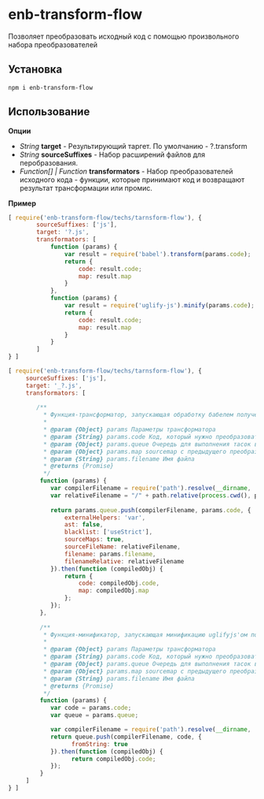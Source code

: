# enb-transform-flow

Позволяет преобразовать исходный код с помощью произвольного набора преобразователей

## Установка

``` npm i enb-transform-flow ```

## Использование 

**Опции**

* *String* **target** - Результирующий таргет. По умолчанию - ?.transform
* *String* **sourceSuffixes** - Набор расширений файлов для перобразования.
* *Function[] | Function* **transformators** - Набор преобразователей исходного кода - функции, которые принимают код и возвращают результат трансформации или промис.

**Пример**

```javascript
[ require('enb-transform-flow/techs/tarnsform-flow'), {
		sourceSuffixes: ['js'],
		target: '?.js',
		transformators: [
			function (params) {
			    var result = require('babel').transform(params.code);
			    return {
			        code: result.code; 
			        map: result.map
			    }
			},
			function (params) {
			    var result = require('uglify-js').minify(params.code);
			    return {
			        code: result.code; 
			        map: result.map
			    }
			}
		]
} ]
```


```javascript
[ require('enb-transform-flow/techs/tarnsform-flow'), {
     sourceSuffixes: ['js'],
     target: '_?.js',
     transformators: [
     
        /**
          * Функция-трансформатор, запускающая обработку бабелем полученного кода
          *
          * @param {Object} params Параметры трансформатора
          * @param {String} params.code Код, который нужно преобразовать
          * @param {Object} params.queue Очередь для выполнения тасок в параллельных подпроцессах
          * @param {Object} params.map sourcemap с предыдущего преобразования
          * @param {String} params.filename Имя файла
          * @returns {Promise}
          */
         function (params) {
            var compilerFilename = require('path').resolve(__dirname, './worker-tasks/babel-transformator');
            var relativeFilename = "/" + path.relative(process.cwd(), params.filename);
    
            return params.queue.push(compilerFilename, params.code, {
                externalHelpers: 'var',
                ast: false,
                blacklist: ['useStrict'],
                sourceMaps: true,
                sourceFileName: relativeFilename,
                filename: params.filename,
                filenameRelative: relativeFilename
            }).then(function (compiledObj) {
                return {
                    code: compiledObj.code,
                    map: compiledObj.map
                };
            });
         },
         
         /**
          * Функция-минификатор, запускающая минификацию uglifyjs'ом полученного кода
          *
          * @param {Object} params Параметры трансформатора
          * @param {String} params.code Код, который нужно преобразовать
          * @param {Object} params.queue Очередь для выполнения тасок в параллельных подпроцессах
          * @param {Object} params.map sourcemap с предыдущего преобразования
          * @param {String} params.filename Имя файла
          * @returns {Promise}
          */
         function (params) {
            var code = params.code;
            var queue = params.queue;

            var compilerFilename = require('path').resolve(__dirname, './worker-tasks/uglifyjs-minifier');
            return queue.push(compilerFilename, code, {
                  fromString: true
            }).then(function (compiledObj) {
                  return compiledObj.code;
            });
         }
     ]
} ]
```